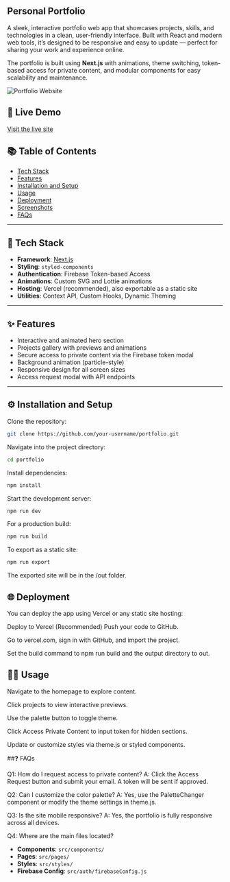 ## Personal Portfolio

A sleek, interactive portfolio web app that showcases projects, skills, and technologies in a clean, user-friendly interface. Built with React and modern web tools, it’s designed to be responsive and easy to update — perfect for sharing your work and experience online.

The portfolio is built using **Next.js** with animations, theme switching, token-based access for private content, and modular components for easy scalability and maintenance.

![Portfolio Website](https://abimael-common-assets.s3.eu-west-1.amazonaws.com/myproject-resources/portfolio-preview.png)

## 🔗 Live Demo

[Visit the live site](https://your-deployed-url.com)

## 📚 Table of Contents

- [Tech Stack](#tech-stack)
- [Features](#features)
- [Installation and Setup](#installation-and-setup)
- [Usage](#usage)
- [Deployment](#deployment)
- [Screenshots](#screenshots)
- [FAQs](#faqs)

---

## 🚀 Tech Stack

- **Framework**: [Next.js](https://nextjs.org/)
- **Styling**: `styled-components`
- **Authentication**: Firebase Token-based Access
- **Animations**: Custom SVG and Lottie animations
- **Hosting**: Vercel (recommended), also exportable as a static site
- **Utilities**: Context API, Custom Hooks, Dynamic Theming

---

## ✨ Features

- Interactive and animated hero section
- Projects gallery with previews and animations
- Secure access to private content via the Firebase token modal
- Background animation (particle-style)
- Responsive design for all screen sizes
- Access request modal with API endpoints

---

## ⚙️ Installation and Setup

Clone the repository:

```bash
git clone https://github.com/your-username/portfolio.git
```

Navigate into the project directory:

```bash
cd portfolio
```

Install dependencies:

```bash
npm install
```

Start the development server:

```bash
npm run dev
```

For a production build:

```bash
npm run build
```

To export as a static site:

```bash
npm run export
```

The exported site will be in the /out folder.

## 🌐 Deployment
You can deploy the app using Vercel or any static site hosting:

Deploy to Vercel (Recommended)
Push your code to GitHub.

Go to vercel.com, sign in with GitHub, and import the project.

Set the build command to npm run build and the output directory to out.

## 🧑‍💻 Usage
Navigate to the homepage to explore content.

Click projects to view interactive previews.

Use the palette button to toggle theme.

Click Access Private Content to input token for hidden sections.

Update or customize styles via theme.js or styled components.

##❓ FAQs

Q1: How do I request access to private content?
A: Click the Access Request button and submit your email. A token will be sent if approved.

Q2: Can I customize the color palette?
A: Yes, use the PaletteChanger component or modify the theme settings in theme.js.

Q3: Is the site mobile responsive?
A: Yes, the portfolio is fully responsive across all devices.

Q4: Where are the main files located?

- **Components**: `src/components/`  
- **Pages**: `src/pages/`  
- **Styles**: `src/styles/`  
- **Firebase Config**: `src/auth/firebaseConfig.js`


```
